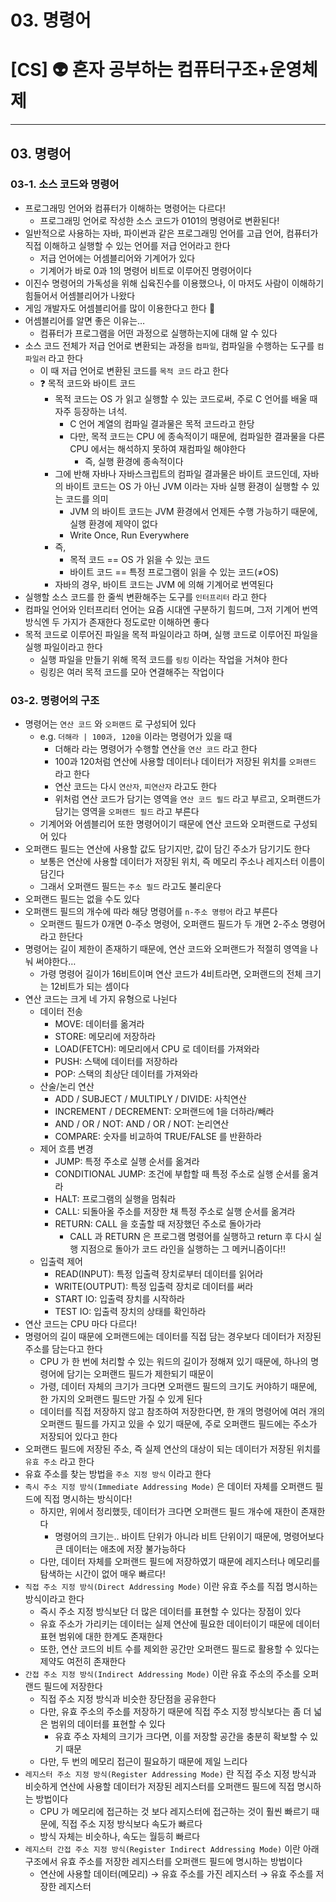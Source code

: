 # 03. 명령어

# [CS] 👽 혼자 공부하는 컴퓨터구조+운영체제

---

## 03. 명령어

### 03-1. 소스 코드와 명령어

- 프로그래밍 언어와 컴퓨터가 이해하는 명령어는 다르다!
  - 프로그래밍 언어로 작성한 소스 코드가 0101의 명령어로 변환된다!
- 일반적으로 사용하는 자바, 파이썬과 같은 프로그래밍 언어를 고급 언어, 컴퓨터가 직접 이해하고 실행할 수 있는 언어를 저급 언어라고 한다
  - 저급 언어에는 어셈블리어와 기계어가 있다
  - 기계어가 바로 0과 1의 명령어 비트로 이루어진 명령어이다
- 이진수 명령어의 가독성을 위해 십육진수를 이용했으나, 이 마저도 사람이 이해하기 힘들어서 어셈블리어가 나왔다
- 게임 개발자도 어셈블리어를 많이 이용한다고 한다 👀
- 어셈블리어를 알면 좋은 이유는…
  - 컴퓨터가 프로그램을 어떤 과정으로 실행하는지에 대해 알 수 있다
- 소스 코드 전체가 저급 언어로 변환되는 과정을 `컴파일`, 컴파일을 수행하는 도구를 `컴파일러` 라고 한다
  - 이 때 저급 언어로 변환된 코드를 `목적 코드` 라고 한다
  - ❓ 목적 코드와 바이트 코드
    - 목적 코드는 OS 가 읽고 실행할 수 있는 코드로써, 주로 C 언어를 배울 때 자주 등장하는 녀석.
      - C 언어 계열의 컴파일 결과물은 목적 코드라고 한당
      - 다만, 목적 코드는 CPU 에 종속적이기 때문에, 컴파일한 결과물을 다른 CPU 에서는 해석하지 못하여 재컴파일 해야한다
        - 즉, 실행 환경에 종속적이다
    - 그에 반해 자바나 자바스크립트의 컴파일 결과물은 바이트 코드인데, 자바의 바이트 코드는 OS 가 아닌 JVM 이라는 자바 실행 환경이 실행할 수 있는 코드를 의미
      - JVM 의 바이트 코드는 JVM 환경에서 언제든 수행 가능하기 때문에, 실행 환경에 제약이 없다
      - Write Once, Run Everywhere
    - 즉,
      - 목적 코드 == OS 가 읽을 수 있는 코드
      - 바이트 코드 == 특정 프로그램이 읽을 수 있는 코드(≠OS)
    - 자바의 경우, 바이트 코드는 JVM 에 의해 기계어로 번역된다
- 실행할 소스 코드를 한 줄씩 변환해주는 도구를 `인터프리터` 라고 한다
- 컴파일 언어와 인터프리터 언어는 요즘 시대엔 구분하기 힘드며, 그저 기계어 번역 방식엔 두 가지가 존재한다 정도로만 이해하면 좋다
- 목적 코드로 이루어진 파일을 목적 파일이라고 하며, 실행 코드로 이루어진 파일을 실행 파일이라고 한다
  - 실행 파일을 만들기 위해 목적 코드를 `링킹` 이라는 작업을 거쳐야 한다
  - 링킹은 여러 목적 코드를 모아 연결해주는 작업이다

### 03-2. 명령어의 구조

- 명령어는 `연산 코드` 와 `오퍼랜드` 로 구성되어 있다
  - e.g. `더해라 | 100과, 120을` 이라는 명령어가 있을 때
    - 더해라 라는 명령어가 수행할 연산을 `연산 코드` 라고 한다
    - 100과 120처럼 연산에 사용할 데이터나 데이터가 저장된 위치를 `오퍼랜드` 라고 한다
    - 연산 코드는 다시 `연산자`, `피연산자` 라고도 한다
    - 위처럼 연산 코드가 담기는 영역을 `연산 코드 필드` 라고 부르고, 오퍼랜드가 담기는 영역을 `오퍼랜드 필드` 라고 부른다
  - 기계어와 어셈블리어 또한 명령어이기 때문에 연산 코드와 오퍼랜드로 구성되어 있다
- 오퍼랜드 필드는 연산에 사용할 값도 담기지만, 값이 담긴 주소가 담기기도 한다
  - 보통은 연산에 사용할 데이터가 저장된 위치, 즉 메모리 주소나 레지스터 이름이 담긴다
  - 그래서 오퍼랜드 필드는 `주소 필드` 라고도 불리운다
- 오퍼랜드 필드는 없을 수도 있다
- 오퍼랜드 필드의 개수에 따라 해당 명령어를 `n-주소 명령어` 라고 부른다
  - 오퍼랜드 필드가 0개면 0-주소 명령어, 오퍼랜드 필드가 두 개면 2-주소 명령어 라고 한단다
- 명령어는 길이 제한이 존재하기 때문에, 연산 코드와 오퍼랜드가 적절히 영역을 나눠 써야한다…
  - 가령 명령어 길이가 16비트이며 연산 코드가 4비트라면, 오퍼랜드의 전체 크기는 12비트가 되는 셈이다
- 연산 코드는 크게 네 가지 유형으로 나뉜다
  - 데이터 전송
    - MOVE: 데이터를 옮겨라
    - STORE: 메모리에 저장하라
    - LOAD(FETCH): 메모리에서 CPU 로 데이터를 가져와라
    - PUSH: 스택에 데이터를 저장하라
    - POP: 스택의 최상단 데이터를 가져와라
  - 산술/논리 연산
    - ADD / SUBJECT / MULTIPLY / DIVIDE: 사칙연산
    - INCREMENT / DECREMENT: 오퍼랜드에 1을 더하라/빼라
    - AND / OR / NOT: AND / OR / NOT: 논리연산
    - COMPARE: 숫자를 비교하여 TRUE/FALSE 를 반환하라
  - 제어 흐름 변경
    - JUMP: 특정 주소로 실행 순서를 옮겨라
    - CONDITIONAL JUMP: 조건에 부합할 때 특정 주소로 실행 순서를 옮겨라
    - HALT: 프로그램의 실행을 멈춰라
    - CALL: 되돌아올 주소를 저장한 채 특정 주소로 실행 순서를 옮겨라
    - RETURN: CALL 을 호출할 때 저장했던 주소로 돌아가라
      - CALL 과 RETURN 은 프로그램 명령어를 실행하고 return 후 다시 실행 지점으로 돌아가 코드 라인을 실행하는 그 메커니즘이다!!
  - 입출력 제어
    - READ(INPUT): 특정 입출력 장치로부터 데이터를 읽어라
    - WRITE(OUTPUT): 특정 입출력 장치로 데이터를 써라
    - START IO: 입출력 장치를 시작하라
    - TEST IO: 입출력 장치의 상태를 확인하라
- 연산 코드는 CPU 마다 다르다!
- 명령어의 길이 때문에 오퍼랜드에는 데이터를 직접 담는 경우보다 데이터가 저장된 주소를 담는다고 한다
  - CPU 가 한 번에 처리할 수 있는 워드의 길이가 정해져 있기 때문에, 하나의 명령어에 담기는 오퍼랜드 필드가 제한되기 때문이
  - 가령, 데이터 자체의 크기가 크다면 오퍼랜드 필드의 크기도 커야하기 때문에, 한 가지의 오퍼랜드 필드만 가질 수 있게 된다
  - 데이터를 직접 저장하지 않고 참조하여 저장한다면, 한 개의 명령어에 여러 개의 오퍼랜드 필드를 가지고 있을 수 있기 때문에, 주로 오퍼랜드 필드에는 주소가 저장되어 있다고 한다
- 오퍼랜드 필드에 저장된 주소, 즉 실제 연산의 대상이 되는 데이터가 저장된 위치를 `유효 주소` 라고 한다
- 유효 주소를 찾는 방법을 `주소 지정 방식` 이라고 한다
- `즉시 주소 지정 방식(Immediate Addressing Mode)` 은 데이터 자체를 오퍼랜드 필드에 직접 명시하는 방식이다!
  - 하지만, 위에서 정리했듯, 데이터가 크다면 오퍼랜드 필드 개수에 재한이 존재한다
    - 명령어의 크기는.. 바이트 단위가 아니라 비트 단위이기 때문에, 명령어보다 큰 데이터는 애초에 저장 불가능하다
  - 다만, 데이터 자체를 오퍼랜드 필드에 저장하였기 때문에 레지스터나 메모리를 탐색하는 시간이 없어 매우 빠르다!
- `직접 주소 지정 방식(Direct Addressing Mode)` 이란 유효 주소를 직접 명시하는 방식이라고 한다
  - 즉시 주소 지정 방식보단 더 많은 데이터를 표현할 수 있다는 장점이 있다
  - 유효 주소가 가리키는 데이터는 실제 연산에 필요한 데이터이기 때문에 데이터 표현 범위에 대한 한계도 존재한다
  - 또한, 연산 코드의 비트 수를 제외한 공간만 오퍼랜드 필드로 활용할 수 있다는 제약도 여전히 존재한다
- `간접 주소 지정 방식(Indirect Addressing Mode)` 이란 유효 주소의 주소를 오퍼랜드 필드에 저장한다
  - 직접 주소 지정 방식과 비슷한 장단점을 공유한다
  - 다만, 유효 주소의 주소를 저장하기 때문에 직접 주소 지정 방식보다는 좀 더 넓은 범위의 데이터를 표현할 수 있다
    - 유효 주소 자체의 크기가 크다면, 이를 저장할 공간을 충분히 확보할 수 있기 때문
  - 다만, 두 번의 메모리 접근이 필요하기 때문에 제일 느리다
- `레지스터 주소 지정 방식(Register Addressing Mode)` 란 직접 주소 지정 방식과 비슷하게 연산에 사용할 데이터가 저장된 레지스터를 오퍼랜드 필드에 직접 명시하는 방법이다
  - CPU 가 메모리에 접근하는 것 보다 레지스터에 접근하는 것이 훨씬 빠르기 때문에, 직접 주소 지정 방식보다 속도가 빠르다
  - 방식 자체는 비슷하나, 속도는 월등히 빠르다
- `레지스터 간접 주소 지정 방식(Register Indirect Addressing Mode)` 이란 아래 구조에서 유효 주소를 저장한 레지스터를 오퍼랜드 필드에 명시하는 방법이다
  - 연산에 사용할 데이터(메모리) → 유효 주소를 가진 레지스터 → 유효 주소를 저장한 레지스터
